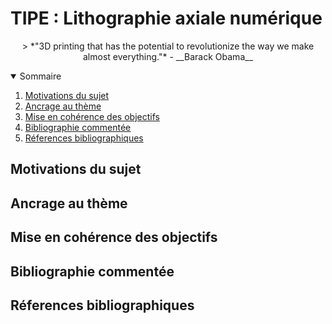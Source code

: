 # TIPE : Lithographie axiale numérique

<p align="center">
  > *"3D printing that has the potential to revolutionize the way we make almost everything."* - __Barack Obama__

<!-- TABLE OF CONTENTS -->
<details open="open">
  <summary>Sommaire</summary>
  <ol>
    <li><a href="#Motivations-du-sujet">Motivations du sujet</a></li>
    <li><a href="#Ancrage">Ancrage au thème</a></li>
    <li><a href="#MCOT">Mise en cohérence des objectifs</a></li>
    <li><a href="#Biblio">Bibliographie commentée</a></li>
    <li><a href="#Références">Réferences bibliographiques</a></li>
  </ol>
</details>

## Motivations du sujet

## Ancrage au thème

## Mise en cohérence des objectifs

## Bibliographie commentée

## Réferences bibliographiques
